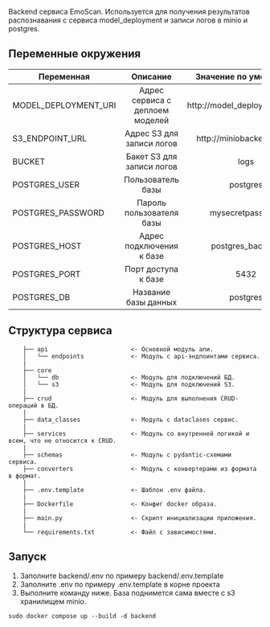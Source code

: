 Backend сервиса EmoScan. Используется для получения результатов распознавания с сервиса model_deployment и записи логов в minio и postgres.

## Переменные окружения

| Переменная           |            Описание             |    Значение по умолчанию     |
|----------------------|:-------------------------------:|:----------------------------:|
| MODEL_DEPLOYMENT_URI | Адрес сервиса с деплоем моделей | http://model_deployment:8000 |
| S3_ENDPOINT_URL      |    Адрес S3 для записи логов    |   http://miniobackend:9000   |
 | BUCKET               |    Бакет S3 для записи логов    |             logs             |
 | POSTGRES_USER        |        Пользователь базы        |           postgres           |
 | POSTGRES_PASSWORD    |    Пароль пользователя базы     |       mysecretpassword       |
 | POSTGRES_HOST        |    Адрес подключения к базе     |       postgres_backend       |
 | POSTGRES_PORT        |       Порт доступа к базе       |             5432             |
 | POSTGRES_DB          |      Название базы данных       |           postgres           |


## Структура сервиса

```
    ├── api                       <- Основной модуль апи.
    │   └── endpoints             <- Модуль с api-эндпоинтами сервиса.
    |
    ├── core                      
    │   └── db                    <- Модуль для подключений БД.
    │   └── s3                    <- Модуль для подключений S3.
    |
    ├── crud                      <- Модуль для выполнения CRUD-операций в БД.
    |
    ├── data_classes              <- Модуль c dataclases сервис.
    |
    ├── services                  <- Модуль со внутренней логикой и всем, что не относится к CRUD.
    |
    ├── schemas                   <- Модуль с pydantic-схемами сервиса.
    ├── converters                <- Модуль с конвертерами из формата в формат.
    |
    ├── .env.template             <- Шаблон .env файла.
    |
    ├── Dockerfile                <- Конфиг docker образа.
    |
    ├── main.py                   <- Скрипт инициализации приложения.
    |
    └── requirements.txt          <- Файл с зависимостями.
```

## Запуск
1. Заполните backend/.env по примеру backend/.env.template
2. Заполните .env по примеру .env.template в корне проекта
3. Выполните команду ниже. База поднимется сама вместе с s3 хранилищем minio.

`sudo docker compose up --build -d backend`
